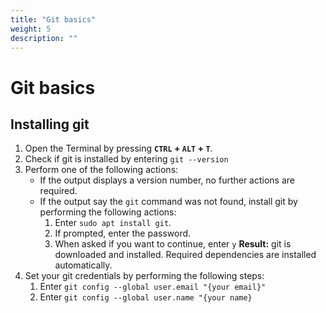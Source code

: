 ```yaml
---
title: "Git basics"
weight: 5
description: ""
---
```

# Git basics
## Installing git

1. Open the Terminal by pressing **`CTRL` + `ALT` + `T`**.
1. Check if git is installed by entering `git --version`
2. Perform one of the following actions:
   - If the output displays a version number, no further actions are required.
   - If the output say the `git` command was not found, install git by performing the following actions:
     1. Enter `sudo apt install git`. 
     2. If prompted, enter the password.
     3. When asked if you want to continue, enter `y`
     **Result:** git is downloaded and installed. Required dependencies are installed automatically.
3. Set your git credentials by performing the following steps:
   1. Enter `git config --global user.email "{your email}"`
   2. Enter `git config --global user.name "{your name}`